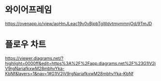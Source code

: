 # 와이어프레임
https://ovenapp.io/view/aoHmJLeac19v0vBjpbTgWdvtmymmnjOd/9TmJD

# 플로우 차트
https://viewer.diagrams.net/?highlight=0000ff&edit=https%3A%2F%2Fapp.diagrams.net%2F%23G1lV2jV9rgNariafkxwM28mbhvYka-KbNf&layers=1&nav=1#G1lV2jV9rgNariafkxwM28mbhvYka-KbNf